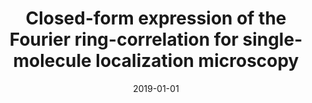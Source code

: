 ---
title: "Closed-form expression of the Fourier ring-correlation for single-molecule localization microscopy"
collection: publications
permalink: /publication/2019-01-01-Closed-form-expression-of-the-Fourier-ring-correlation-for-single-molecule-localization-microscopy
date: 2019-01-01
venue: '2019 IEEE 16th International Symposium on Biomedical Imaging (ISBI 2019)'
citation: ' Thanh-an Pham,  Emmanuel Soubies,  Daniel Sage,  Michael Unser, &quot;Closed-form expression of the Fourier ring-correlation for single-molecule localization microscopy.&quot; 2019 IEEE 16th International Symposium on Biomedical Imaging (ISBI 2019), 2019.'
---